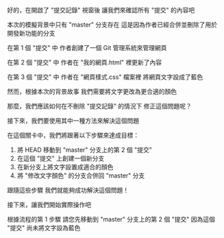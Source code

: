 好的，在開啟了 "提交記錄" 視窗後
讓我們來確認所有 "提交" 的內容吧

本次的模擬背景中只有 "master" 分支存在
這是因為作者已經合併並刪除了用於開發新功能的分支

在第 1 個 "提交" 中
作者創建了一個 Git 管理系統來管理網頁

在第 2 個 "提交" 中
作者在 "我的網頁.html" 裡更新了內容

在第 3 個 "提交" 中
作者在 "網頁樣式.css" 檔案裡
將網頁文字設成了藍色

然而，根據本次的背景故事
我們需要將文字更改為更合適的顏色

那麼，我們應該如何在不刪除 "提交記錄" 的情況下
修正這個問題呢？

接下來，我們要使用其中一種方法來解決這個問題

在這個關卡中，我們將跟著以下步驟來達成目標：
1. 將 HEAD 移動到 "master" 分支上的第 2 個 "提交"
2. 在這個 "提交" 上創建一個新分支
3. 在新分支上將文字設置成適合的顏色
4. 將 "修改文字顏色" 的分支合併回 "master" 分支

跟隨這些步驟
我們就能夠成功解決這個問題！

接下來，讓我們開始實際操作吧

根據流程的第 1 步驟 
請您先移動到 "master" 分支上的第 2 個 "提交"
因為這個 "提交" 尚未將文字設為藍色